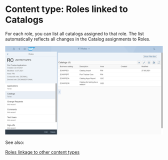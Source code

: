 # Content type: Roles linked to Catalogs

For each role, you can list all catalogs assigned to that role. The list automatically reflects all changes in the Catalog assignments to Roles.

[![](res/role-cats.png)](res/role-cats.png)

See also:

[Roles linkage to other content types](roles.md#linkage-to-other-content-types)